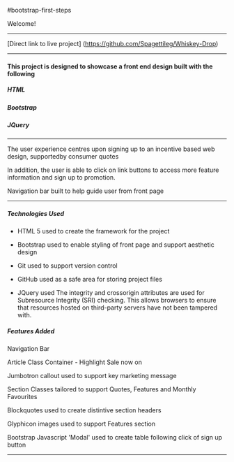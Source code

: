 #bootstrap-first-steps

Welcome!

***

[Direct link to live project] (https://github.com/Spagettileg/Whiskey-Drop)

***

#### This project is designed to showcase a front end design built with the following 

##### HTML

##### Bootstrap

##### JQuery

***

The user experience centres upon signing up to an incentive based web design, supportedby consumer quotes 

In addition, the user is able to click on link buttons to access more feature information and sign up to promotion.

Navigation bar built to help guide user from front page 

***

##### Technologies Used

- HTML 5 used to create the framework for the project

- Bootstrap used to enable styling of front page and support aesthetic design 

- Git used to support version control

- GitHub used as a safe area for storing project files

- JQuery used The integrity and crossorigin attributes are used for Subresource Integrity (SRI) checking.
  This allows browsers to ensure that resources hosted on third-party servers have not been tampered with.  


##### Features Added

Navigation Bar

Article Class Container - Highlight Sale now on

Jumbotron callout used to support key marketing message

Section Classes tailored to support Quotes, Features and Monthly Favourites

Blockquotes used to create distintive section headers

Glyphicon images used to support Features section

Bootstrap Javascript 'Modal' used to create table following click of sign up button

***
